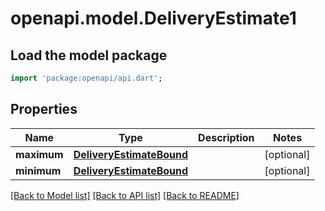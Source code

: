 # openapi.model.DeliveryEstimate1

## Load the model package
```dart
import 'package:openapi/api.dart';
```

## Properties
Name | Type | Description | Notes
------------ | ------------- | ------------- | -------------
**maximum** | [**DeliveryEstimateBound**](DeliveryEstimateBound.md) |  | [optional] 
**minimum** | [**DeliveryEstimateBound**](DeliveryEstimateBound.md) |  | [optional] 

[[Back to Model list]](../README.md#documentation-for-models) [[Back to API list]](../README.md#documentation-for-api-endpoints) [[Back to README]](../README.md)


